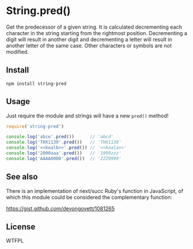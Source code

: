 # String.pred()

Get the predecessor of a given string. It is calculated decrementing each character in the string starting from the rightmost position. Decrementing a digit will result in another digit and decrementing a letter will result in another letter of the same case. Other characters or symbols are not modified.

## Install

```
npm install string-pred
```

## Usage

Just require the module and strings will have a new `pred()` method!

```js
require('string-pred')

console.log('abce'.pred())      // 'abcd'    
console.log('THX1139'.pred())   // 'THX1138'
console.log('<<koalb>>'.pred()) // '<<koala>>'
console.log('2000aaa'.pred())   // '1999zzz'
console.log('AAAA0000'.pred())  // 'ZZZ9999'
```

## See also

There is an implementation of next/succ Ruby's function in JavaScript, of which this module could be considered the complementary function:

https://gist.github.com/devongovett/1081265

## License

WTFPL
